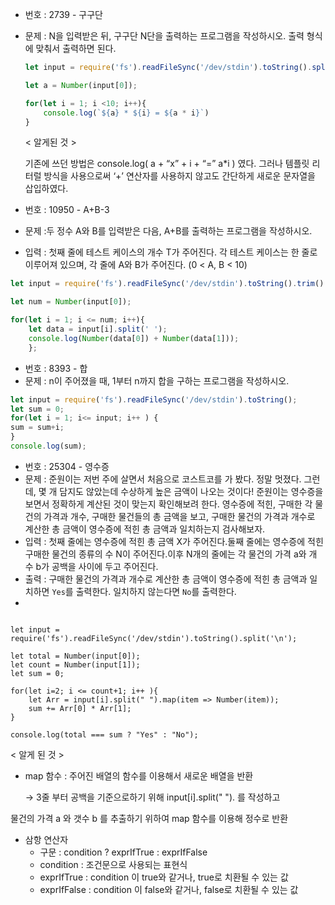 - 번호 : 2739 - 구구단
- 문제 : N을 입력받은 뒤, 구구단 N단을 출력하는 프로그램을 작성하시오. 출력 형식에 맞춰서 출력하면 된다.
    
    ```jsx
    let input = require('fs').readFileSync('/dev/stdin').toString().split('');
    
    let a = Number(input[0]);
    
    for(let i = 1; i <10; i++){
        console.log(`${a} * ${i} = ${a * i}`)
    }
    ```
    
    < 알게된 것 >
    
    기존에 쓰던 방법은 console.log( a + “x” + i + “=” a*i ) 였다. 그러나 템플릿 리터럴 방식을 사용으로써 ‘+’ 연산자를 사용하지 않고도 간단하게 새로운 문자열을 삽입하였다. 
    
     
    
- 번호 : 10950 - A+B-3
- 문제 :두 정수 A와 B를 입력받은 다음, A+B를 출력하는 프로그램을 작성하시오.
- 입력 : 첫째 줄에 테스트 케이스의 개수 T가 주어진다. 각 테스트 케이스는 한 줄로 이루어져 있으며, 각 줄에 A와 B가 주어진다. (0 < A, B < 10)

```jsx
let input = require('fs').readFileSync('/dev/stdin').toString().trim().split('\n');

let num = Number(input[0]);

for(let i = 1; i <= num; i++){
    let data = input[i].split(' ');
    console.log(Number(data[0]) + Number(data[1]));
    };
```

- 번호 : 8393 - 합
- 문제 : n이 주어졌을 때, 1부터 n까지 합을 구하는 프로그램을 작성하시오.

```jsx
let input = require('fs').readFileSync('/dev/stdin').toString();
let sum = 0;
for(let i = 1; i<= input; i++ ) {
sum = sum+i;
}
console.log(sum);
```

- 번호 : 25304 - 영수증
- 문제 :  준원이는 저번 주에 살면서 처음으로 코스트코를 가 봤다. 정말 멋졌다. 그런데, 몇 개 담지도 않았는데 수상하게 높은 금액이 나오는 것이다! 준원이는 영수증을 보면서 정확하게 계산된 것이 맞는지 확인해보려 한다. 영수증에 적힌,  구매한 각 물건의 가격과 개수, 구매한 물건들의 총 금액을 보고, 구매한 물건의 가격과 개수로 계산한 총 금액이 영수증에 적힌 총 금액과 일치하는지 검사해보자.
- 입력 : 첫째 줄에는 영수증에 적힌 총 금액 X가 주어진다.둘째 줄에는 영수증에 적힌 구매한 물건의 종류의 수 N이 주어진다.이후 N개의 줄에는 각 물건의 가격 a와 개수 b가 공백을 사이에 두고 주어진다.
- 출력  : 구매한 물건의 가격과 개수로 계산한 총 금액이 영수증에 적힌 총 금액과 일치하면 `Yes`를 출력한다. 일치하지 않는다면 `No`를 출력한다.
- 

```

let input = require('fs').readFileSync('/dev/stdin').toString().split('\n');

let total = Number(input[0]);
let count = Number(input[1]);
let sum = 0;

for(let i=2; i <= count+1; i++ ){
    let Arr = input[i].split(" ").map(item => Number(item));
    sum += Arr[0] * Arr[1];
}

console.log(total === sum ? "Yes" : "No");
```

< 알게 된 것 >

- map 함수 : 주어진 배열의 함수를 이용해서 새로운  배열을 반환

     → 3줄 부터 공백을 기준으로하기 위해 input[i].split(" "). 를 작성하고

물건의 가격 a 와 갯수 b 를 추출하기 위하여 map 함수를 이용해 정수로 반환

- 삼항 연산자
    - 구문 : condition ?  exprIfTrue  :  exprIfFalse
    - condition : 조건문으로 사용되는 표현식
    - exprIfTrue : condition 이 true와 같거나, true로 치환될 수 있는 값
    - exprIfFalse : condition 이 false와 같거나, false로 치환될 수 있는 값
